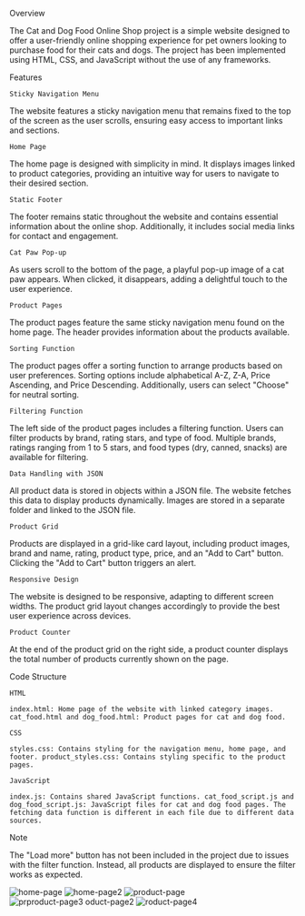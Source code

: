 Overview

The Cat and Dog Food Online Shop project is a simple website designed to offer a user-friendly online shopping experience for pet owners looking to purchase food for their cats and dogs. The project has been implemented using HTML, CSS, and JavaScript without the use of any frameworks.

Features

    Sticky Navigation Menu

The website features a sticky navigation menu that remains fixed to the top of the screen as the user scrolls, ensuring easy access to important links and sections.

    Home Page

The home page is designed with simplicity in mind. It displays images linked to product categories, providing an intuitive way for users to navigate to their desired section.

    Static Footer

The footer remains static throughout the website and contains essential information about the online shop. Additionally, it includes social media links for contact and engagement.

    Cat Paw Pop-up

As users scroll to the bottom of the page, a playful pop-up image of a cat paw appears. When clicked, it disappears, adding a delightful touch to the user experience.

    Product Pages

The product pages feature the same sticky navigation menu found on the home page. The header provides information about the products available.

    Sorting Function

The product pages offer a sorting function to arrange products based on user preferences. Sorting options include alphabetical A-Z, Z-A, Price Ascending, and Price Descending. Additionally, users can select "Choose" for neutral sorting.

    Filtering Function

The left side of the product pages includes a filtering function. Users can filter products by brand, rating stars, and type of food. Multiple brands, ratings ranging from 1 to 5 stars, and food types (dry, canned, snacks) are available for filtering.

    Data Handling with JSON

All product data is stored in objects within a JSON file. The website fetches this data to display products dynamically. Images are stored in a separate folder and linked to the JSON file.

    Product Grid

Products are displayed in a grid-like card layout, including product images, brand and name, rating, product type, price, and an "Add to Cart" button. Clicking the "Add to Cart" button triggers an alert.

    Responsive Design

The website is designed to be responsive, adapting to different screen widths. The product grid layout changes accordingly to provide the best user experience across devices.

    Product Counter

At the end of the product grid on the right side, a product counter displays the total number of products currently shown on the page.

Code Structure

    HTML

    index.html: Home page of the website with linked category images. cat_food.html and dog_food.html: Product pages for cat and dog food.

    CSS

    styles.css: Contains styling for the navigation menu, home page, and footer. product_styles.css: Contains styling specific to the product pages.

    JavaScript

    index.js: Contains shared JavaScript functions. cat_food_script.js and dog_food_script.js: JavaScript files for cat and dog food pages. The fetching data function is different in each file due to different data sources.

Note

The "Load more" button has not been included in the project due to issues with the filter function. Instead, all products are displayed to ensure the filter works as expected.


![home-page](https://github.com/hristowa/Product-Listing-Page/assets/119531049/3a62f975-2fc3-4e41-a44b-430c965de86a)
![home-page2](https://github.com/hristowa/Product-Listing-Page/assets/119531049/70f44d6e-f9ab-4a97-8836-bb7b85f11e51)
![product-page](https://github.com/hristowa/Product-Listing-Page/assets/119531049/22faadea-0be5-4763-a3f0-0977d98519ef)
![pr![product-page3](https://github.com/hristowa/Product-Listing-Page/assets/119531049/ddc9a3a3-4c84-4cc1-9f7f-ef900903c9f2)
oduct-page2](https://github.com/hristowa/Product-Listing-Page/assets/119531049/8ca1fc5b-e01c-4ac0-ad94-bda9f337ab40)
![roduct-page4](https://github.com/hristowa/Product-Listing-Page/assets/119531049/6372435c-c5c4-4309-9a80-19b0dabdbed7)
